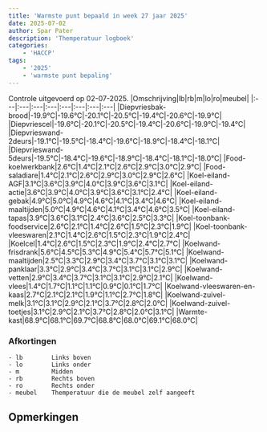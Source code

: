 ```yaml
---
title: 'Warmste punt bepaald in week 27 jaar 2025'
date: 2025-07-02
author: Spar Pater
description: 'Themperatuur logboek'
categories:
    - 'HACCP'
tags:
    - '2025'
    - 'warmste punt bepaling'
---
```

Controle uitgevoerd op 02-07-2025.
|Omschrijving|lb|rb|m|lo|ro|meubel|
|:---|:---|:---|:---|:---|:---|:---|:---|
|Diepvriesbak-brood|-19.9°C|-19.6°C|-20.1°C|-20.5°C|-19.4°C|-20.6°C|-19.9°C|
|Diepvriescel|-19.6°C|-20.1°C|-20.5°C|-19.4°C|-20.6°C|-19.9°C|-19.4°C|
|Diepvrieswand-2deurs|-19.1°C|-19.5°C|-18.4°C|-19.6°C|-18.9°C|-18.4°C|-18.1°C|
|Diepvrieswand-5deurs|-19.5°C|-18.4°C|-19.6°C|-18.9°C|-18.4°C|-18.1°C|-18.0°C|
|Food-koelwerkbank|2.6°C|1.4°C|2.1°C|2.6°C|2.9°C|3.0°C|2.9°C|
|Food-saladiare|1.4°C|2.1°C|2.6°C|2.9°C|3.0°C|2.9°C|2.6°C|
|Koel-eiland-AGF|3.1°C|3.6°C|3.9°C|4.0°C|3.9°C|3.6°C|3.1°C|
|Koel-eiland-actie|3.6°C|3.9°C|4.0°C|3.9°C|3.6°C|3.1°C|2.4°C|
|Koel-eiland-gebak|4.9°C|5.0°C|4.9°C|4.6°C|4.1°C|3.4°C|4.6°C|
|Koel-eiland-maaltijden|5.0°C|4.9°C|4.6°C|4.1°C|3.4°C|4.6°C|3.5°C|
|Koel-eiland-tapas|3.9°C|3.6°C|3.1°C|2.4°C|3.6°C|2.5°C|3.3°C|
|Koel-toonbank-foodservice|2.6°C|2.1°C|1.4°C|2.6°C|1.5°C|2.3°C|1.9°C|
|Koel-toonbank-vleeswaren|2.1°C|1.4°C|2.6°C|1.5°C|2.3°C|1.9°C|2.4°C|
|Koelcel|1.4°C|2.6°C|1.5°C|2.3°C|1.9°C|2.4°C|2.7°C|
|Koelwand-frisdrank|5.6°C|4.5°C|5.3°C|4.9°C|5.4°C|5.7°C|5.1°C|
|Koelwand-maaltijden|2.5°C|3.3°C|2.9°C|3.4°C|3.7°C|3.1°C|3.1°C|
|Koelwand-panklaar|3.3°C|2.9°C|3.4°C|3.7°C|3.1°C|3.1°C|2.9°C|
|Koelwand-vetten|2.9°C|3.4°C|3.7°C|3.1°C|3.1°C|2.9°C|2.1°C|
|Koelwand-vlees|1.4°C|1.7°C|1.1°C|1.1°C|0.9°C|0.1°C|1.7°C|
|Koelwand-vleeswaren-en-kaas|2.7°C|2.1°C|2.1°C|1.9°C|1.1°C|2.7°C|1.8°C|
|Koelwand-zuivel-melk|3.1°C|3.1°C|2.9°C|2.1°C|3.7°C|2.8°C|2.0°C|
|Koelwand-zuivel-toetjes|3.1°C|2.9°C|2.1°C|3.7°C|2.8°C|2.0°C|3.1°C|
|Warmte-kast|68.9°C|68.1°C|69.7°C|68.8°C|68.0°C|69.1°C|68.0°C|

### Afkortingen
    - lb        Links boven
    - lo        Links onder
    - m         Midden
    - rb        Rechts boven
    - ro        Rechts onder
    - meubel    Themperatuur die de meubel zelf aangeeft

## Opmerkingen


